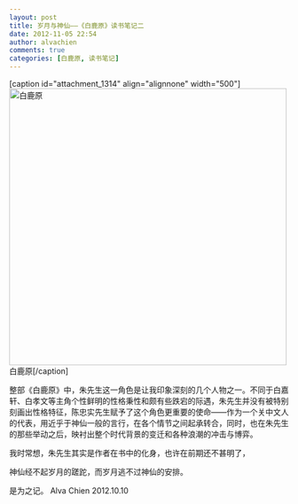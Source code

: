 ```yaml
---
layout: post
title: 岁月与神仙——《白鹿原》读书笔记二
date: 2012-11-05 22:54
author: alvachien
comments: true
categories: [白鹿原, 读书笔记]
---
```

[caption id="attachment_1314" align="alignnone" width="500"]<img class="size-full wp-image-1314" title="白鹿原" src="http://www.alvachien.com/alvablog/wp-content/uploads/2012/10/20240447-1_e.jpg" alt="白鹿原" width="500" height="500" /> 白鹿原[/caption]

整部《白鹿原》中，朱先生这一角色是让我印象深刻的几个人物之一。不同于白嘉轩、白孝文等主角个性鲜明的性格秉性和颇有些跌宕的际遇，朱先生并没有被特别刻画出性格特征，陈忠实先生赋予了这个角色更重要的使命——作为一个关中文人的代表，用近乎于神仙一般的言行，在各个情节之间起承转合，同时，也在朱先生的那些举动之后，映衬出整个时代背景的变迁和各种浪潮的冲击与博弈。

我时常想，朱先生其实是作者在书中的化身，也许在前期还不甚明了，

神仙经不起岁月的蹉跎，而岁月逃不过神仙的安排。

是为之记。
Alva Chien
2012.10.10
